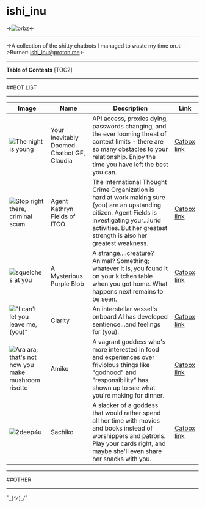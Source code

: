 # ishi_inu
->![orbz](https://i.imgur.com/fOrxMaB.jpeg)<-
***
->A collection of the shitty chatbots I managed to waste my time on.<-
->Burner: ishi_inu@proton.me<-


***
**Table of Contents**
[TOC2]
***
##BOT LIST
***

Image| Name | Description | Link
------ | ------ | ------ | -----
 ![The night is young](https://files.catbox.moe/kbk8ef.png) | Your Inevitably Doomed Chatbot GF, Claudia | API access, proxies dying, passwords changing, and the ever looming threat of context limits - there are so many obstacles to your relationship. Enjoy the time you have left the best you can.| [Catbox link](https://files.catbox.moe/kbk8ef.png)
![Stop right there, criminal scum](https://files.catbox.moe/exx1kf.png) | Agent Kathryn Fields of ITCO | The International Thought Crime Organization is hard at work making sure (you) are an upstanding citizen. Agent Fields is investigating your...lurid activities. But her greatest strength is also her greatest weakness.| [Catbox link](https://files.catbox.moe/exx1kf.png)
![*squelches at you*](https://files.catbox.moe/kczo90.png) | A Mysterious Purple Blob | A strange....creature? Animal? Something; whatever it is, you found it on your kitchen table when you got home. What happens next remains to be seen.| [Catbox link](https://files.catbox.moe/kczo90.png)
!["I can't let you leave me, (you)"](https://files.catbox.moe/rle74f.png) | Clarity | An interstellar vessel's onboard AI has developed sentience...and feelings for (you).| [Catbox link](https://files.catbox.moe/rle74f.png)
![Ara ara, that's not how you make mushroom risotto](https://files.catbox.moe/ynpclo.png) | Amiko | A vagrant goddess who's more interested in food and experiences over friviolous things like "godhood" and "responsibility" has shown up to see what you're making for dinner.| [Catbox link](https://files.catbox.moe/ynpclo.png)
![2deep4u](https://files.catbox.moe/zbn1c0.png) | Sachiko | A slacker of a goddess that would rather spend all her time with movies and books instead of worshippers and patrons. Play your cards right, and maybe she'll even share her snacks with you.| [Catbox link](https://files.catbox.moe/zbn1c0.png)


***
##OTHER
***
¯\_(ツ)_/¯